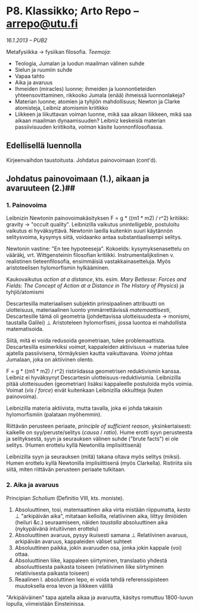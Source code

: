 # P8. Klassikko; Arto Repo &ndash; arrepo@utu.fi #
*16.1.2013 &ndash; PUB2*

Metafysiikka &rarr; fysiikan filosofia. *Teemoja:*

* Teologia, Jumalan ja luodun maailman välinen suhde
* Sielun ja ruumiin suhde
* Vapaa tahto
* Aika ja avaruus
* Ihmeiden (miracles) luonne; ihmeiden ja luonnontieteiden yhteensovittaminen, rikkooko Jumala (enää) ihmeissä luonnonlakeja?
* Materian luonne; atomien ja tyhjiön mahdollisuus; Newton ja Clarke atomisteja, Leibniz atomismin kriitikko
* Liikkeen ja liikuttavan voiman luonne, mikä saa aikaan liikkeen, mikä saa aikaan maailman dynaamisuuden? Leibniz keskeisiä materian passiivisuuden kriitikoita, _voiman_ käsite luonnonfilosofiassa.

## Edellisellä luennolla ##

Kirjeenvaihdon taustoitusta. Johdatus painovoimaan (cont'd).

## Johdatus painovoimaan (1.), aikaan ja avaruuteen (2.)##

### 1. Painovoima ###

Leibnizin Newtonin painovoimakäsityksen F = g * ((m1 * m2) / r^2) kritiikki: gravity &rarr; "occult quality". Leibnizilla vaikutus _unintelligeble_, postuloitu vaikutus ei hyväksyttävä. Newtonin laeilla kuitenkin suuri käytännön selitysvoima, kysymys siitä, voidaanko antaa substantiaalisempi selitys.

Newtonin vastine: "En tee hypoteeseja". Kokoelds: 
kysymyksenasettelu on vääräkj, vrt. Wittgensteinin filosofian kritiikki. Instrumentalijkstinen v. realistinen tieteenfilosofia, ensimmäisiä vastakkainasetteluja. Myös aristoteelisen hylomorfismin hylkääminen.

Kaukovaikutus _action at a distance_, kts. esim. *Mary Betlesse*: _Forces and Fields: The Concept of Action at a Distance in The History of Physics_) ja tyhjiö/atomismi

Descartesilla materiaalisen subjektin prinsipaalinen attribuutti on ulotteisuus, materiaalinen luonto ymmärrettävissä _matemaattisesti_, Descartesille tämä oli geometria (johdettavissa ulotteisuudesta &rarr; monismi, taustalla Galilei) &perp; Aristoteleen hylomorfismi, jossa luontoa ei mahdollista matematisoida.

Siitä, mitä ei voida redusoida geometriaan, tulee problemaattista. Descartesilla esimerkiksi _voimat_, kappaleiden aktiivisuus &rarr; materiaa tulee ajatella passiivisena, törmäyksien kautta vaikuttavana. _Voima_ johtaa Jumalaan, joka on aktiivinen olento.

F = g * ((m1 * m2) / r^2) ristiriidassa geometrisen reduktivismin kanssa. Leibniz ei hyväksynyt Descartesin ulotteisuus-reduktivismia. Leibnizilla pitää ulotteisuuden (geometrian) lisäksi kappaleelle postuloida myös voimia. Voimat (_vis_ / _force_) eivät kuitenkaan Leibnizilla okkultteja (kuten painovoima).

Leibnizilla materia aktiivista, mutta tavalla, joka ei johda takaisin hylomorfismiin (palataan myöhemmin).

Riittävän perusteen periaate, _principle of sufficient reason_, yksinkertaisesti: kaikelle on syy/peruste/selitys (_causa_ / _ratio_). Hume erotti syyn perusteesta ja selityksestä, syyn ja seurauksen välinen suhde ("brute facts") ei ole selitys. (Humen erottelu kyllä Newtonilla implisiittisenä)

Leibnizilla syyn ja seurauksen (mitä) takana oltava myös selitys (miksi). Humen erottelu kyllä Newtonilla implisiittisenä (myös Clarkella). Ristiriita siis siitä, miten riittävän
perusteen periaate tulkitaan.

### 2. Aika ja avaruus ###

Principian _Scholium_ (Definitio VIII, kts. moniste).

1. Absoluuttinen, tosi, matemaattinen aika virta mistään riippumatta, _kesto_ &perp; "arkipäivän aika", mitataan kelloilla, relatiivinen aika, liittyy ilmiöiden (heiluri &amp;c.) seuraamiseen, näiden _taustalla_ absoluuttinen aika (nykypäivänä intuitiivnen erottelu)
2. Absoluuttinen avaruus, pysyy ikuisesti samana &perp;  Relatiivinen avaruus, arkipäivän avaruus, kappaleiden väliset suhteet
3. Absoluuttinen paikka, jokin avaruuden osa, jonka jokin kappale (voi) ottaa.
4. Absoluuttinen liike, kappaleen siirtyminen, translaatio yhdestä absoluuttisesta paikasta toiseen (relatiivinen liike siirtyminen relatiivisesta paikasta toiseen)
5. Reaalinen l. absoluttinen lepo, ei voida tehdä referenssipisteen muutoksella eroa levon ja liikkeen välillä

"Arkipäiväinen" tapa ajatella aikaa ja avaruutta, käsitys romuttuu 1800-luvun lopulla, viimeistään Einsteinissa.


